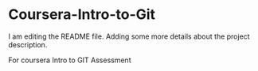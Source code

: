 # Coursera-Intro-to-Git
I am editing the README file. Adding some more details about the project description.


For coursera Intro to GIT Assessment
